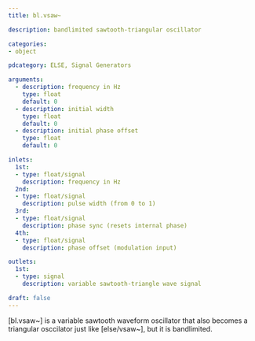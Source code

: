 ```yaml
---
title: bl.vsaw~

description: bandlimited sawtooth-triangular oscillator

categories:
- object

pdcategory: ELSE, Signal Generators

arguments:
  - description: frequency in Hz
    type: float
    default: 0
  - description: initial width
    type: float
    default: 0
  - description: initial phase offset
    type: float
    default: 0

inlets:
  1st:
  - type: float/signal
    description: frequency in Hz
  2nd:
  - type: float/signal
    description: pulse width (from 0 to 1)
  3rd:
  - type: float/signal
    description: phase sync (resets internal phase)
  4th:
  - type: float/signal
    description: phase offset (modulation input)

outlets:
  1st:
  - type: signal
    description: variable sawtooth-triangle wave signal

draft: false
---
```


[bl.vsaw~] is a variable sawtooth waveform oscillator that also becomes a triangular osccilator just like [else/vsaw~], but it is bandlimited.
